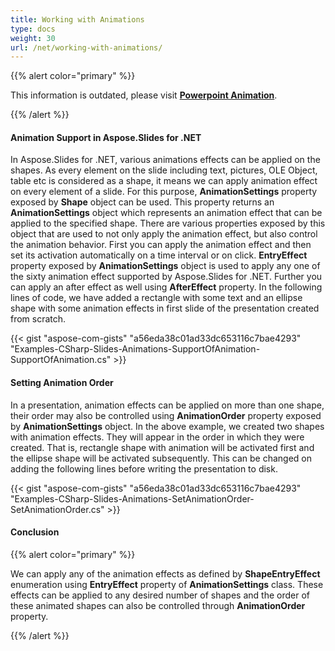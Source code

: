 ```yaml
---
title: Working with Animations
type: docs
weight: 30
url: /net/working-with-animations/
---
```


{{% alert color="primary" %}} 

This information is outdated, please visit [**Powerpoint Animation**](/slides/net/powerpoint-animation/).

{{% /alert %}} 


#### **Animation Support in Aspose.Slides for .NET**
In Aspose.Slides for .NET, various animations effects can be applied on the shapes. As every element on the slide including text, pictures, OLE Object, table etc is considered as a shape, it means we can apply animation effect on every element of a slide. For this purpose, **AnimationSettings** property exposed by **Shape** object can be used. This property returns an **AnimationSettings** object which represents an animation effect that can be applied to the specified shape. There are various properties exposed by this object that are used to not only apply the animation effect, but also control the animation behavior. First you can apply the animation effect and then set its activation automatically on a time interval or on click. **EntryEffect** property exposed by **AnimationSettings** object is used to apply any one of the sixty animation effect supported by Aspose.Slides for .NET. Further you can apply an after effect as well using **AfterEffect** property. In the following lines of code, we have added a rectangle with some text and an ellipse shape with some animation effects in first slide of the presentation created from scratch. 

{{< gist "aspose-com-gists" "a56eda38c01ad33dc653116c7bae4293" "Examples-CSharp-Slides-Animations-SupportOfAnimation-SupportOfAnimation.cs" >}}




#### **Setting Animation Order**
In a presentation, animation effects can be applied on more than one shape, their order may also be controlled using **AnimationOrder** property exposed by **AnimationSettings** object. In the above example, we created two shapes with animation effects. They will appear in the order in which they were created. That is, rectangle shape with animation will be activated first and the ellipse shape will be activated subsequently. This can be changed on adding the following lines before writing the presentation to disk. 

{{< gist "aspose-com-gists" "a56eda38c01ad33dc653116c7bae4293" "Examples-CSharp-Slides-Animations-SetAnimationOrder-SetAnimationOrder.cs" >}}


#### **Conclusion**
{{% alert color="primary" %}} 

We can apply any of the animation effects as defined by **ShapeEntryEffect** enumeration using **EntryEffect** property of **AnimationSettings** class. These effects can be applied to any desired number of shapes and the order of these animated shapes can also be controlled through **AnimationOrder** property. 

{{% /alert %}} 
